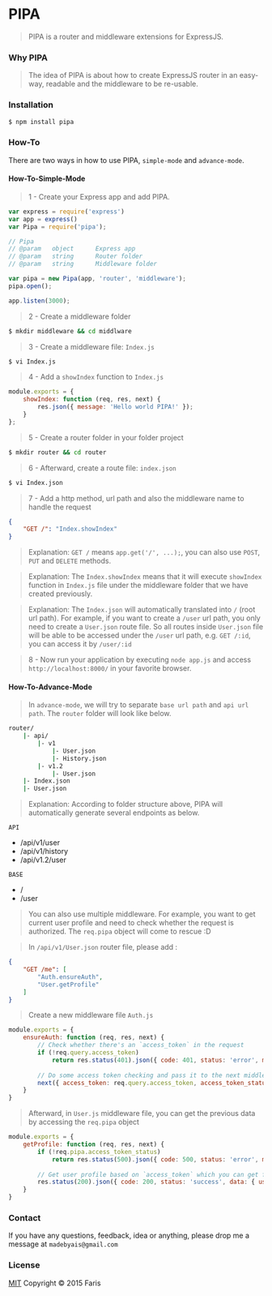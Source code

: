 # PIPA

> PIPA is a router and middleware extensions for ExpressJS.

### Why PIPA

> The idea of PIPA is about how to create ExpressJS router in an easy-way, readable and the middleware to be re-usable.

### Installation

```bash
$ npm install pipa
```

### How-To

There are two ways in how to use PIPA, `simple-mode` and `advance-mode`.
#### How-To-Simple-Mode
> 1 - Create your Express app and add PIPA.
```js
var express = require('express')
var app = express()
var Pipa = require('pipa');

// Pipa
// @param   object      Express app
// @param   string      Router folder
// @param   string      Middleware folder

var pipa = new Pipa(app, 'router', 'middleware');
pipa.open();

app.listen(3000);
```
> 2 - Create a middleware folder
```bash
$ mkdir middleware && cd middlware
```
> 3 - Create a middleware file: `Index.js`
```bash
$ vi Index.js
```
> 4 - Add a `showIndex` function to `Index.js`
```js
module.exports = {
    showIndex: function (req, res, next) {
        res.json({ message: 'Hello world PIPA!' });
    }
};
```
> 5 - Create a router folder in your folder project
```bash
$ mkdir router && cd router
```
> 6 - Afterward, create a route file: `index.json`
```bash
$ vi Index.json
```
> 7 - Add a http method, url path and also the middleware name to handle the request
```json
{
    "GET /": "Index.showIndex"
}
```
> Explanation:
> `GET /` means `app.get('/', ...);`, you can also use `POST`, `PUT` and `DELETE` methods.

> Explanation:
> The `Index.showIndex` means that it will execute `showIndex` function 
> in `Index.js` file under the middleware folder that we have created previously.

> Explanation:
> The `Index.json` will automatically translated into `/` (root url path). 
> For example, if you want to create a `/user` url path, you only need to create a `User.json` route file. So all routes inside `User.json` file will be able to be accessed under the `/user` url path, e.g. `GET /:id`, you can access it by `/user/:id`

> 8 - Now run your application by executing `node app.js` and access `http://localhost:8000/` in your favorite browser.

#### How-To-Advance-Mode

> In `advance-mode`, we will try to separate `base url path` and `api url path`. The `router` folder will look like below.
```bash
router/
    |- api/
        |- v1
            |- User.json
            |- History.json
        |- v1.2
            |- User.json
    |- Index.json
    |- User.json
```
> Explanation: According to folder structure above, PIPA will automatically generate several endpoints as below.

`API`
- /api/v1/user
- /api/v1/history
- /api/v1.2/user

`BASE`
- /
- /user

> You can also use multiple middleware. For example, you want to get current user profile and need to check whether the request is authorized. The `req.pipa` object will come to rescue :D

> In `/api/v1/User.json` router file, please add :
```json
{
    "GET /me": [
        "Auth.ensureAuth",
        "User.getProfile"
    ]
}
```
> Create a new middleware file `Auth.js`
```js 
module.exports = {
    ensureAuth: function (req, res, next) {
        // Check whether there's an `access_token` in the request
        if (!req.query.access_token) 
            return res.status(401).json({ code: 401, status: 'error', message: 'You are not authorized' });
        
        // Do some access token checking and pass it to the next middleware
        next({ access_token: req.query.access_token, access_token_status: true });
    }
}
```
> Afterward, in `User.js` middleware file, you can get the previous data by accessing the `req.pipa` object
```js 
module.exports = {
    getProfile: function (req, res, next) {
        if (!req.pipa.access_token_status)
            return res.status(500).json({ code: 500, status: 'error', message: 'access_token is not valid.' });
            
        // Get user profile based on `access_token` which you can get from `req.pipa.access_token`
        res.status(200).json({ code: 200, status: 'success', data: { user: { `user object` } });
    }
}
```

### Contact

If you have any questions, feedback, idea or anything, please drop me a message at `madebyais@gmail.com`

### License

  [MIT](LICENSE) Copyright © 2015 Faris
